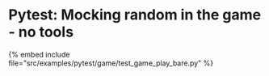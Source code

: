 # Pytest: Mocking random in the game - no tools

{% embed include file="src/examples/pytest/game/test_game_play_bare.py" %}
